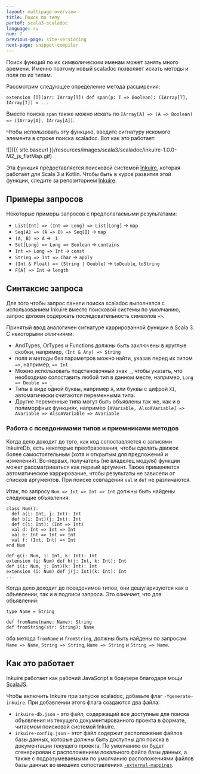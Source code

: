 ```yaml
---
layout: multipage-overview
title: Поиск по типу
partof: scala3-scaladoc
language: ru
num: 7
previous-page: site-versioning
next-page: snippet-compiler
---
```


Поиск функций по их символическим именам может занять много времени. 
Именно поэтому новый scaladoc позволяет искать методы и поля по их типам.

Рассмотрим следующее определение метода расширения:
```
extension [T](arr: IArray[T]) def span(p: T => Boolean): (IArray[T], IArray[T]) = ...
```
Вместо поиска `span` также можно искать по `IArray[A] => (A => Boolean) => (IArray[A], IArray[A])`.

Чтобы использовать эту функцию, введите сигнатуру искомого элемента в строке поиска scaladoc. 
Вот как это работает:

![]({{ site.baseurl }}/resources/images/scala3/scaladoc/inkuire-1.0.0-M2_js_flatMap.gif)

Эта функция предоставляется поисковой системой [Inkuire](https://github.com/VirtusLab/Inkuire), которая работает для Scala 3 и Kotlin. 
Чтобы быть в курсе развития этой функции, следите за репозиторием [Inkuire](https://github.com/VirtusLab/Inkuire).

## Примеры запросов

Некоторые примеры запросов с предполагаемыми результатами:
- `List[Int] => (Int => Long) => List[Long]` -> `map`
- `Seq[A] => (A => B) => Seq[B]` -> `map`
- `(A, B) => A` -> `_1`
- `Set[Long] => Long => Boolean` -> `contains`
- `Int => Long => Int` -> `const`
- `String => Int => Char` -> `apply`
- `(Int & Float) => (String | Double)` -> `toDouble`, `toString`
- `F[A] => Int` -> `length`

## Синтаксис запроса

Для того чтобы запрос панели поиска scaladoc выполнялся с использованием Inkuire вместо поисковой системы по умолчанию, 
запрос должен содержать последовательность символов `=>`.

Принятый ввод аналогичен сигнатуре каррированной функции в Scala 3. С некоторыми отличиями:
- AndTypes, OrTypes и Functions должны быть заключены в круглые скобки, например, `(Int & Any) => String`
- поля и методы без параметров можно найти, указав перед их типом `=>`, например, `=> Int`
- Можно использовать подстановочный знак `_`, чтобы указать, что необходимо сопоставить любой тип в данном месте, 
  например, `Long => Double => _`
- Типы в виде одной буквы, например `A`, или буквы с цифрой `X1`, автоматически считаются переменными типа.
- Другие переменные типа могут быть объявлены так же, как и в полиморфных функциях, 
  например `[AVariable, AlsoAVariable] => AVariable => AlsoAVariable => AVariable`

### Работа с псевдонимами типов и приемниками методов

Когда дело доходит до того, как код сопоставляется с записями InkuireDb, есть некоторые преобразования, 
чтобы сделать движок более самостоятельным (хотя и открытым для предложений и изменений). 
Во-первых, получатель (не владелец модуля) функции может рассматриваться как первый аргумент. 
Также применяется автоматическое каррирование, чтобы результаты не зависели от списков аргументов. 
При поиске совпадений `val` и `def` не различаются.

Итак, по запросу `Num => Int => Int => Int` должны быть найдены следующие объявления:
```
class Num():
  def a(i: Int, j: Int): Int
  def b(i: Int)(j: Int): Int
  def c(i: Int): (Int => Int)
  val d: Int => Int => Int
  val e: Int => Int => Int
  val f: (Int, Int) => Int
end Num

def g(i: Num, j: Int, k: Int): Int
extension (i: Num) def h(j: Int, k: Int): Int
def i(i: Num, j: Int)(k: Int): Int
extension (i: Num) def j(j: Int)(k: Int): Int
...
```

Когда дело доходит до псевдонимов типов, они дешугаризуются как в объявлении, так и в подписи запроса. 
Это означает, что для объявлений:
```
type Name = String

def fromName(name: Name): String
def fromString(str: String): Name
```
оба метода `fromName` и `fromString`, должны быть найдены по запросам `Name => Name`, `String => String`, `Name => String` и `String => Name`.

## Как это работает

Inkuire работает как рабочий JavaScript в браузере благодаря мощи [ScalaJS](https://www.scala-js.org/).

Чтобы включить Inkuire при запуске scaladoc, добавьте флаг `-Ygenerate-inkuire`. 
При добавлении этого флага создаются два файла:
- `inkuire-db.json` - это файл, содержащий все доступные для поиска объявления из текущего документированного проекта в формате, 
  читаемом поисковой системой Inkuire.
- `inkuire-config.json` - этот файл содержит расположение файлов базы данных, 
  которые должны быть доступны для поиска в документации текущего проекта. 
  По умолчанию он будет сгенерирован с расположением локального файла базы данных, 
  а также с подразумеваемыми по умолчанию расположениями файлов базы данных во внешних сопоставлениях 
  [`-external-mappings`](/ru/scala3/guides/scaladoc/settings.html#-external-mappings).
